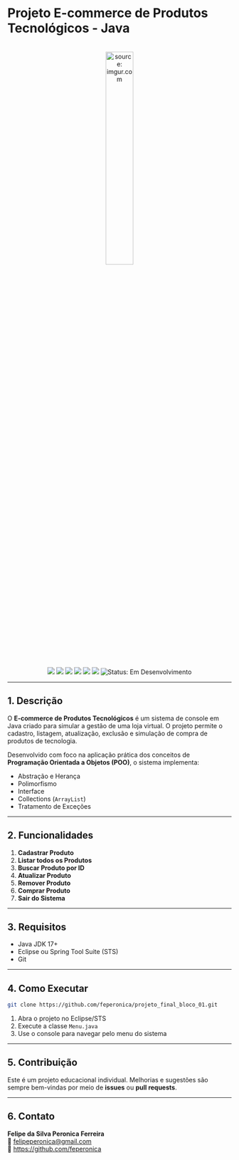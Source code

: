# Projeto E-commerce de Produtos Tecnológicos - Java

<br />

<div align="center">
	<img src="https://i.imgur.com/IaD4lwg.png" title="source: imgur.com" width="35%"/>
</div>
<br />

<div align="center">
  <img src="https://img.shields.io/github/languages/top/feperonica/projeto_final_bloco_01?style=flat-square" />
  <img src="https://img.shields.io/github/repo-size/feperonica/projeto_final_bloco_01?style=flat-square" />
  <img src="https://img.shields.io/github/languages/count/feperonica/projeto_final_bloco_01?style=flat-square" />
  <img src="https://img.shields.io/github/last-commit/feperonica/projeto_final_bloco_01?style=flat-square" />
  <img src="https://img.shields.io/github/issues/feperonica/projeto_final_bloco_01?style=flat-square" />
  <img src="https://img.shields.io/github/issues-pr/feperonica/projeto_final_bloco_01?style=flat-square" />
  <img src="https://img.shields.io/badge/status-em%20desenvolvimento-yellow" alt="Status: Em Desenvolvimento">
</div>

------

## 1. Descrição

O **E-commerce de Produtos Tecnológicos** é um sistema de console em Java criado para simular a gestão de uma loja virtual. O projeto permite o cadastro, listagem, atualização, exclusão e simulação de compra de produtos de tecnologia.

Desenvolvido com foco na aplicação prática dos conceitos de **Programação Orientada a Objetos (POO)**, o sistema implementa:

- Abstração e Herança
- Polimorfismo
- Interface
- Collections (`ArrayList`)
- Tratamento de Exceções

------

## 2. Funcionalidades

1. **Cadastrar Produto**
2. **Listar todos os Produtos**
3. **Buscar Produto por ID**
4. **Atualizar Produto**
5. **Remover Produto**
6. **Comprar Produto**
7. **Sair do Sistema**

------

## 3. Requisitos

- Java JDK 17+
- Eclipse ou Spring Tool Suite (STS)
- Git

------

## 4. Como Executar

```bash
git clone https://github.com/feperonica/projeto_final_bloco_01.git
```

1. Abra o projeto no Eclipse/STS
2. Execute a classe `Menu.java`
3. Use o console para navegar pelo menu do sistema

------

## 5. Contribuição

Este é um projeto educacional individual. Melhorias e sugestões são sempre bem-vindas por meio de **issues** ou **pull requests**.

------

## 6. Contato

**Felipe da Silva Peronica Ferreira**  
📧 felipeperonica@gmail.com  
🔗 https://github.com/feperonica
